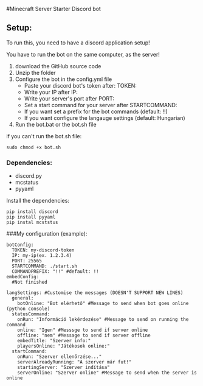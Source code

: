 #Minecraft Server Starter Discord bot

## Setup:

To run this, you need to have a discord application setup!

You have to run the bot on the same computer, as the server!

1. download the GitHub source code
2. Unzip the folder
3. Configure the bot in the config.yml file
     - Paste your discord bot's token after: TOKEN:
     - Write your IP after IP:
     - Write your server's port after PORT: 
     - Set a start command for your server after STARTCOMMAND: 
     - If you want set a prefix for the bot commands (default: !!)
     - If you want configure the langauge settings (default: Hungarian)
4. Run the bot.bat or the bot.sh file

if you can't run the bot.sh file:
```
sudo chmod +x bot.sh
```

### Dependencies:

- discord.py
- mcstatus
- pyyaml

Install the dependencies:
```
pip install discord
pip install pyyaml
pip instal mcststus
```

###My configuration (example):
```
botConfig:
  TOKEN: my-discord-token
  IP: my-ip(ex. 1.2.3.4)
  PORT: 25565
  STARTCOMMAND: ./start.sh
  COMMANDPREFIX: "!!" #default: !!
embedConfig:
  #Not finished

langSettings: #Customise the messages (DOESN'T SUPPORT NEW LINES)
  general:
    botOnline: "Bot elérhető" #Message to send when bot goes online (python console)
  statusCommand:
    onRun: "Információ lekérdezése" #Message to send on running the command
    online: "Igen" #Messsge to send if server online
    offline: "nem" #Message to send if server offline
    embedTitle: "Szerver info:" 
    playersOnline: "Játékosok online:" 
  startCommand:
    onRun: "Szerver ellenőrzése..."
    serverAlreadyRunning: "A szerver már fut!"
    startingServer: "Szerver indítása"
    serverOnline: "Szerver online" #Message to send when the server is online
```
